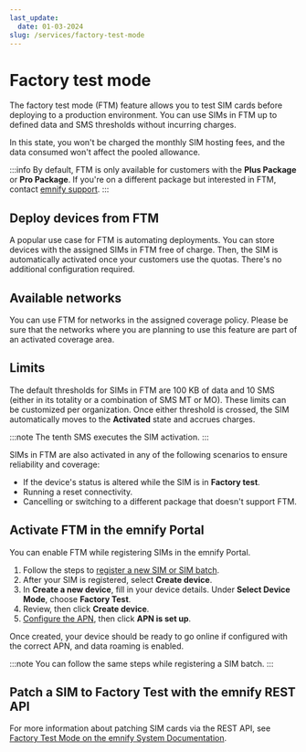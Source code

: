 ```yaml
---
last_update: 
  date: 01-03-2024
slug: /services/factory-test-mode
---
```


# Factory test mode

The factory test mode (FTM) feature allows you to test SIM cards before deploying to a production environment.
You can use SIMs in FTM up to defined data and SMS thresholds without incurring charges.

In this state, you won't be charged the monthly SIM hosting fees, and the data consumed won't affect the pooled allowance.

:::info
By default, FTM is only available for customers with the **Plus Package** or **Pro Package**.
If you're on a different package but interested in FTM, contact [emnify support](/support).
:::

## Deploy devices from FTM

A popular use case for FTM is automating deployments.
You can store devices with the assigned SIMs in FTM free of charge.
Then, the SIM is automatically activated once your customers use the quotas.
There's no additional configuration required.

## Available networks

You can use FTM for networks in the assigned coverage policy.
Please be sure that the networks where you are planning to use this feature are part of an activated coverage area.

## Limits

The default thresholds for SIMs in FTM are 100 KB of data and 10 SMS (either in its totality or a combination of SMS MT or MO).
These limits can be customized per organization.
Once either threshold is crossed, the SIM automatically moves to the **Activated** state and accrues charges.

:::note
The tenth SMS executes the SIM activation.
:::

SIMs in FTM are also activated in any of the following scenarios to ensure reliability and coverage:

- If the device's status is altered while the SIM is in **Factory test**.
- Running a reset connectivity.
- Cancelling or switching to a different package that doesn't support FTM.

## Activate FTM in the emnify Portal

You can enable FTM while registering SIMs in the emnify Portal.

1. Follow the steps to [register a new SIM or SIM batch](/quickstart/register-sims#register-sims-in-the-emnify-portal).
1. After your SIM is registered, select **Create device**.
1. In **Create a new device**, fill in your device details.
Under **Select Device Mode**, choose **Factory Test**.
1. Review, then click **Create device**.
1. [Configure the APN](/apn-configuration), then click **APN is set up**.

Once created, your device should be ready to go online if configured with the correct APN, and data roaming is enabled.

:::note
You can follow the same steps while registering a SIM batch.
:::

## Patch a SIM to Factory Test with the emnify REST API

For more information about patching SIM cards via the REST API, see [Factory Test Mode on the emnify System Documentation](https://cdn.emnify.net/api/doc/factory-test-mode.html).
